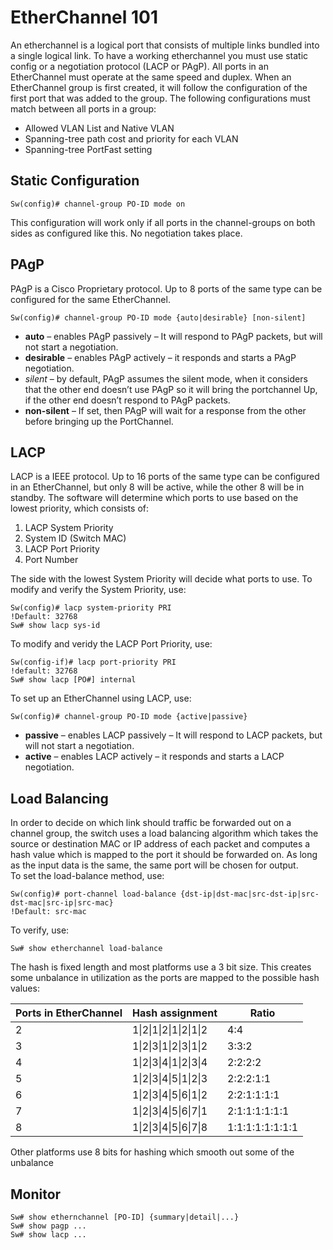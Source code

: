 # EtherChannel 101

An etherchannel is a logical port that consists of multiple links bundled into a single logical link. To have a working etherchannel you must use static config or a negotiation protocol (LACP or PAgP). All ports in an EtherChannel must operate at the same speed and duplex. When an EtherChannel group is first created, it will follow the configuration of the first port that was added to the group. The following configurations must match between all ports in a group:

* Allowed VLAN List and Native VLAN
* Spanning-tree path cost and priority for each VLAN
* Spanning-tree PortFast setting

## Static Configuration

```
Sw(config)# channel-group PO-ID mode on
```

This configuration will work only if all ports in the channel-groups on both sides as configured like this. No negotiation takes place.

## PAgP

PAgP is a Cisco Proprietary protocol. Up to 8 ports of the same type can be configured for the same EtherChannel.

```
Sw(config)# channel-group PO-ID mode {auto|desirable} [non-silent]
```

* **auto** – enables PAgP passively – It will respond to PAgP packets, but will not start a negotiation.
* **desirable** – enables PAgP actively – it responds and starts a PAgP negotiation.
* _silent_ – by default, PAgP assumes the silent mode, when it considers that the other end doesn’t use PAgP so it will bring the portchannel Up, if the other end doesn’t respond to PAgP packets.
* **non-silent** – If set, then PAgP will wait for a response from the other before bringing up the PortChannel.

## LACP

LACP is a IEEE protocol. Up to 16 ports of the same type can be configured in an EtherChannel, but only 8 will be active, while the other 8 will be in standby. The software will determine which ports to use based on the lowest priority, which consists of:

1. LACP System Priority
2. System ID (Switch MAC)
3. LACP Port Priority
4. Port Number

The side with the lowest System Priority will decide what ports to use. To modify and verify the System Priority, use:

```
Sw(config)# lacp system-priority PRI
!Default: 32768
Sw# show lacp sys-id
```

To modify and veridy the LACP Port Priority, use:

```
Sw(config-if)# lacp port-priority PRI
!default: 32768
Sw# show lacp [PO#] internal
```

To set up an EtherChannel using LACP, use:

```
Sw(config)# channel-group PO-ID mode {active|passive}
```

* **passive** – enables LACP passively – It will respond to LACP packets, but will not start a negotiation.
* **active** – enables LACP actively – it responds and starts a LACP negotiation.

## Load Balancing

In order to decide on which link should traffic be forwarded out on a channel group, the switch uses a load balancing algorithm which takes the source or destination MAC or IP address of each packet and computes a hash value which is mapped to the port it should be forwarded on. As long as the input data is the same, the same port will be chosen for output.\
To set the load-balance method, use:

```
Sw(config)# port-channel load-balance {dst-ip|dst-mac|src-dst-ip|src-dst-mac|src-ip|src-mac}
!Default: src-mac
```

To verify, use:

```
Sw# show etherchannel load-balance
```

The hash is fixed length and most platforms use a 3 bit size. This creates some unbalance in utilization as the ports are mapped to the possible hash values:

| Ports in EtherChannel | Hash assignment        | Ratio           |
| --------------------- | ---------------------- | --------------- |
| 2                     | 1\|2\|1\|2\|1\|2\|1\|2 | 4:4             |
| 3                     | 1\|2\|3\|1\|2\|3\|1\|2 | 3:3:2           |
| 4                     | 1\|2\|3\|4\|1\|2\|3\|4 | 2:2:2:2         |
| 5                     | 1\|2\|3\|4\|5\|1\|2\|3 | 2:2:2:1:1       |
| 6                     | 1\|2\|3\|4\|5\|6\|1\|2 | 2:2:1:1:1:1     |
| 7                     | 1\|2\|3\|4\|5\|6\|7\|1 | 2:1:1:1:1:1:1   |
| 8                     | 1\|2\|3\|4\|5\|6\|7\|8 | 1:1:1:1:1:1:1:1 |

Other platforms use 8 bits for hashing which smooth out some of the unbalance

## Monitor

```
Sw# show ethernchannel [PO-ID] {summary|detail|...}
Sw# show pagp ...
Sw# show lacp ...
```
